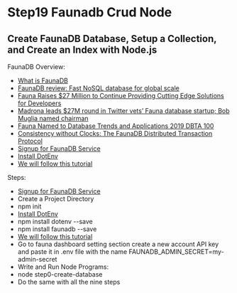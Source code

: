 # Step19 Faunadb Crud Node

## Create FaunaDB Database, Setup a Collection, and Create an Index with Node.js
FaunaDB Overview:
- [What is FaunaDB](https://docs.fauna.com/fauna/current/introduction)
- [FaunaDB review: Fast NoSQL database for global scale](https://www.infoworld.com/article/3489459/faunadb-review-fast-nosql-database-for-global-scale.html)
- [Fauna Raises $27 Million to Continue Providing Cutting Edge Solutions for Developers](https://www.dbta.com/Editorial/News-Flashes/Fauna-Raises-27-Million-to-Continue-Providing-Cutting-Edge-Solutions-for-Developers-141679.aspx)
- [Madrona leads $27M round in Twitter vets’ Fauna database startup; Bob Muglia named chairman](https://www.geekwire.com/2020/madrona-leads-27m-round-twitter-vets-fauna-database-startup-bob-muglia-named-chairman/)
- [Fauna Named to Database Trends and Applications 2019 DBTA 100](https://www.businesswire.com/news/home/20190612005222/en/Fauna-Named-Database-Trends-Applications-2019-DBTA/)
- [Consistency without Clocks: The FaunaDB Distributed Transaction Protocol](https://fauna.com/blog/consistency-without-clocks-faunadb-transaction-protocol)
- [Signup for FaunaDB Service](https://dashboard.fauna.com/accounts/register)
- [Install DotEnv](https://www.npmjs.com/package/dotenv)
- [We will follow this tutorial](https://docs.fauna.com/fauna/current/tutorials/crud)

Steps:
- [Signup for FaunaDB Service](https://dashboard.fauna.com/accounts/register)
- Create a Project Directory
- npm init
- [Install DotEnv](https://www.npmjs.com/package/dotenv)
- npm install dotenv --save
- npm install faunadb --save
- [We will follow this tutorial](https://docs.fauna.com/fauna/current/tutorials/crud)
- Go to fauna dashboard setting section create a new account API key and paste it in .env file with the name FAUNADB_ADMIN_SECRET=my-admin-secret
- Write and Run Node Programs:
- node step0-create-database
- Do the same with all the nine steps
